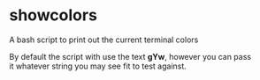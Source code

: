 showcolors
==========

A bash script to print out the current terminal colors

By default the script with use the text **gYw**, however you can pass  
it whatever string you may see fit to test against.
